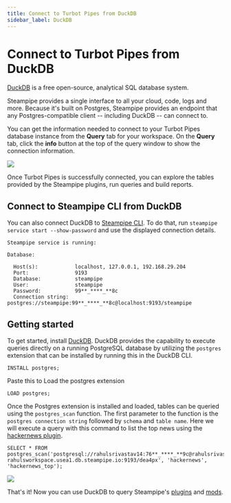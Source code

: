 ```yaml
---
title: Connect to Turbot Pipes from DuckDB
sidebar_label: DuckDB
---
```


# Connect to Turbot Pipes from DuckDB

[DuckDB](https://duckdb.org/) is a free open-source, analytical SQL database system.

Steampipe provides a single interface to all your cloud, code, logs and more. Because it's built on Postgres, Steampipe provides an endpoint that any Postgres-compatible client -- including DuckDB -- can connect to.

You can get the information needed to connect to your Turbot Pipes database instance from the **Query** tab for your workspace.  On the **Query** tab, click the **info** button at the top of the query window to show the connection information. 

![](/images/docs/pipes/query-info-connect.png)

Once Turbot Pipes is successfully connected, you can explore the tables provided by the Steampipe plugins, run queries and build reports.

## Connect to Steampipe CLI from DuckDB

You can also connect DuckDB to [Steampipe CLI](https://steampipe.io/downloads). To do that, run `steampipe service start --show-password` and use the displayed connection details.

```
Steampipe service is running:

Database:

  Host(s):            localhost, 127.0.0.1, 192.168.29.204
  Port:               9193
  Database:           steampipe
  User:               steampipe
  Password:           99**_****_**8c
  Connection string:  postgres://steampipe:99**_****_**8c@localhost:9193/steampipe
```

## Getting started

To get started, install [DuckDB](https://duckdb.org/docs/installation/index). DuckDB provides the capability to execute queries directly on a running PostgreSQL database by utilizing the `postgres` extension that can be installed by running this in the DuckDB CLI.

```
INSTALL postgres;
```

Paste this to Load the postgres extension

```
LOAD postgres;
```

Once the Postgres extension is installed and loaded, tables can be queried using the `postgres_scan` function. The first parameter to the function is the `postgres connection string` followed by `schema` and `table name`. Here we will execute a query with this command to list the top news using the [hackernews plugin](https://hub.steampipe.io/plugins/turbot/hackernews).

```
SELECT * FROM postgres_scan('postgresql://rahulsrivastav14:76**_****_**9c@rahulsrivastav14-rahulsworkspace.usea1.db.steampipe.io:9193/dea4px', 'hackernews', 'hackernews_top');
```

<div style={{"marginTop":"1em", "marginBottom":"1em", "width":"90%"}}>
<img src="/images/docs/pipes/duckdb-data-preview.png" />
</div>

That's it! Now you can use DuckDB to query Steampipe's [plugins](https://hub.steampipe.io/plugins) and [mods](https://hub.steampipe.io/mods).
